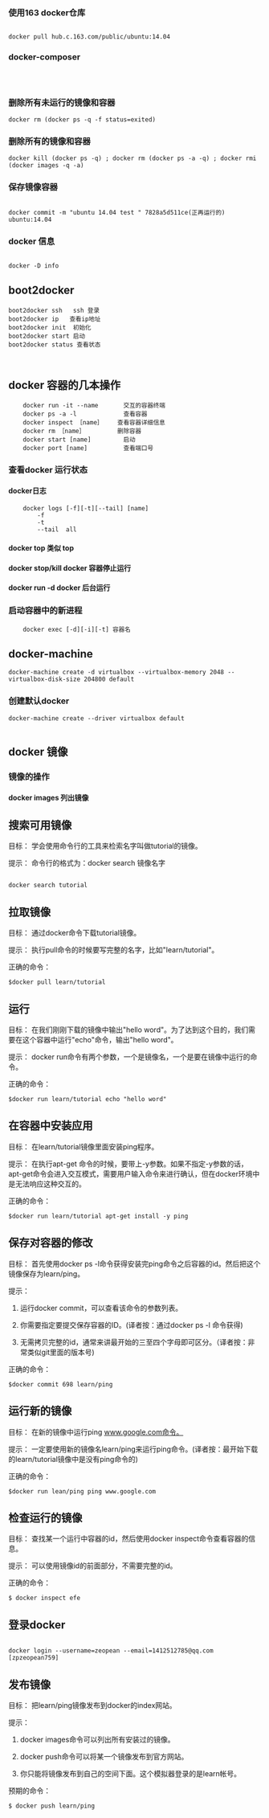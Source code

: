 

### 使用163 docker仓库
```

docker pull hub.c.163.com/public/ubuntu:14.04

```

### docker-composer

```



```



### 删除所有未运行的镜像和容器
```
docker rm (docker ps -q -f status=exited)  

```

### 删除所有的镜像和容器

```
docker kill (docker ps -q) ; docker rm (docker ps -a -q) ; docker rmi (docker images -q -a)

```

### 保存镜像容器
```

docker commit -m "ubuntu 14.04 test " 7828a5d511ce(正再运行的) ubuntu:14.04 

```

### docker 信息
```

docker -D info 

```



## boot2docker

```
boot2docker ssh   ssh 登录
boot2docker ip 	 查看ip地址
boot2docker init  初始化
boot2docker start 启动
boot2docker status 查看状态



```







## docker 容器的几本操作

```
    docker run -it --name   	交互的容器终端
    docker ps -a -l         	查看容器
    docker inspect ［name］    查看容器详细信息
    docker rm ［name］         删除容器
    docker start [name]     	启动
    docker port [name] 		 	查看端口号

```









### 查看docker 运行状态

#### docker日志
```
    docker logs [-f][-t][--tail] [name]
        -f      
        -t      
        --tail  all

```

#### docker top     类似 top

#### docker stop/kill   docker 容器停止运行
        
#### docker run -d      docker 后台运行      

### 启动容器中的新进程

```
    docker exec [-d][-i][-t] 容器名
```


## docker-machine 

```
docker-machine create -d virtualbox --virtualbox-memory 2048 --virtualbox-disk-size 204800 default

```


### 创建默认docker

```
docker-machine create --driver virtualbox default


```


## docker 镜像

### 镜像的操作

#### docker images      列出镜像

## 搜索可用镜像

目标：
学会使用命令行的工具来检索名字叫做tutorial的镜像。

提示：
命令行的格式为：docker search 镜像名字

```

docker search tutorial 

```

## 拉取镜像

目标：
通过docker命令下载tutorial镜像。

提示：
执行pull命令的时候要写完整的名字，比如"learn/tutorial"。

正确的命令：

```
$docker pull learn/tutorial

```

## 运行

目标：
在我们刚刚下载的镜像中输出"hello word"。为了达到这个目的，我们需要在这个容器中运行"echo"命令，输出"hello word"。

提示：
docker run命令有两个参数，一个是镜像名，一个是要在镜像中运行的命令。

正确的命令：

```
$docker run learn/tutorial echo "hello word"

```

## 在容器中安装应用

目标：
在learn/tutorial镜像里面安装ping程序。

提示：
在执行apt-get 命令的时候，要带上-y参数。如果不指定-y参数的话，apt-get命令会进入交互模式，需要用户输入命令来进行确认，但在docker环境中是无法响应这种交互的。

正确的命令：

```
$docker run learn/tutorial apt-get install -y ping

```

## 保存对容器的修改

目标：
首先使用docker ps -l命令获得安装完ping命令之后容器的id。然后把这个镜像保存为learn/ping。

提示：
1. 运行docker commit，可以查看该命令的参数列表。

2. 你需要指定要提交保存容器的ID。(译者按：通过docker ps -l 命令获得)

3. 无需拷贝完整的id，通常来讲最开始的三至四个字母即可区分。（译者按：非常类似git里面的版本号)

正确的命令：

```
$docker commit 698 learn/ping

```

## 运行新的镜像

目标：
在新的镜像中运行ping www.google.com命令。

提示：
一定要使用新的镜像名learn/ping来运行ping命令。(译者按：最开始下载的learn/tutorial镜像中是没有ping命令的)

正确的命令：

```
$docker run lean/ping ping www.google.com

```

## 检查运行的镜像

目标：
查找某一个运行中容器的id，然后使用docker inspect命令查看容器的信息。

提示：
可以使用镜像id的前面部分，不需要完整的id。

正确的命令：

```
$ docker inspect efe

```

## 登录docker

```

docker login --username=zeopean --email=1412512785@qq.com [zpzeopean759]

```


## 发布镜像

目标：
把learn/ping镜像发布到docker的index网站。

提示：
1. docker images命令可以列出所有安装过的镜像。

2. docker push命令可以将某一个镜像发布到官方网站。

3. 你只能将镜像发布到自己的空间下面。这个模拟器登录的是learn帐号。

预期的命令：


```
$ docker push learn/ping

```


